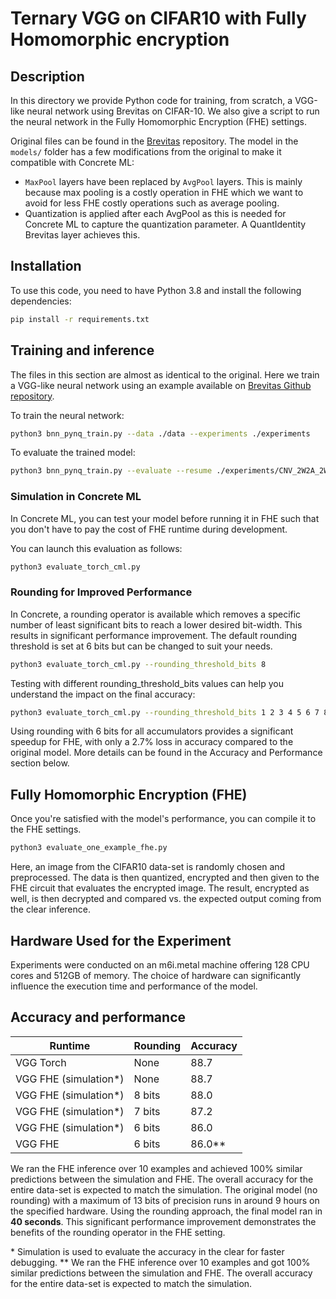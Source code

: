 # Ternary VGG on CIFAR10 with Fully Homomorphic encryption

## Description

In this directory we provide Python code for training, from scratch, a VGG-like neural network using Brevitas on CIFAR-10. We also give a script to run the neural network in the Fully Homomorphic Encryption (FHE) settings.

Original files can be found in the [Brevitas](https://github.com/Xilinx/brevitas/) repository. The model in the `models/` folder has a few modifications from the original to make it compatible with Concrete ML:

- `MaxPool` layers have been replaced by `AvgPool` layers. This is mainly because max pooling is a costly operation in FHE which we want to avoid for less FHE costly operations such as average pooling.
- Quantization is applied after each AvgPool as this is needed for Concrete ML to capture the quantization parameter. A QuantIdentity Brevitas layer achieves this.

## Installation

To use this code, you need to have Python 3.8 and install the following dependencies:

<!--pytest-codeblocks:skip-->

```bash
pip install -r requirements.txt
```

## Training and inference

The files in this section are almost as identical to the original. Here we train a VGG-like neural network using an example available on [Brevitas Github repository](https://github.com/Xilinx/brevitas/blob/8c3d9de0113528cf6693c6474a13d802a66682c6/src/brevitas_examples/bnn_pynq/).

To train the neural network:

<!--pytest-codeblocks:skip-->

```bash
python3 bnn_pynq_train.py --data ./data --experiments ./experiments
```

To evaluate the trained model:

<!--pytest-codeblocks:skip-->

```bash
python3 bnn_pynq_train.py --evaluate --resume ./experiments/CNV_2W2A_2W2A_20221114_131345/checkpoints/best.tar
```

### Simulation in Concrete ML

In Concrete ML, you can test your model before running it in FHE such that you don't have to pay the cost of FHE runtime during development.

You can launch this evaluation as follows:

<!--pytest-codeblocks:skip-->

```bash
python3 evaluate_torch_cml.py
```

### Rounding for Improved Performance

In Concrete, a rounding operator is available which removes a specific number of least significant bits to reach a lower desired bit-width. This results in significant performance improvement. The default rounding threshold is set at 6 bits but can be changed to suit your needs.

<!--pytest-codeblocks:skip-->

```bash
python3 evaluate_torch_cml.py --rounding_threshold_bits 8
```

Testing with different rounding_threshold_bits values can help you understand the impact on the final accuracy:

<!--pytest-codeblocks:skip-->

```bash
python3 evaluate_torch_cml.py --rounding_threshold_bits 1 2 3 4 5 6 7 8
```

Using rounding with 6 bits for all accumulators provides a significant speedup for FHE, with only a 2.7% loss in accuracy compared to the original model. More details can be found in the Accuracy and Performance section below.

## Fully Homomorphic Encryption (FHE)

Once you're satisfied with the model's performance, you can compile it to the FHE settings.

<!--pytest-codeblocks:skip-->

```bash
python3 evaluate_one_example_fhe.py
```

Here, an image from the CIFAR10 data-set is randomly chosen and preprocessed. The data is then quantized, encrypted and then given to the FHE circuit that evaluates the encrypted image. The result, encrypted as well, is then decrypted and compared vs. the expected output coming from the clear inference.

## Hardware Used for the Experiment

Experiments were conducted on an m6i.metal machine offering 128 CPU cores and 512GB of memory. The choice of hardware can significantly influence the execution time and performance of the model.

## Accuracy and performance

| Runtime                | Rounding | Accuracy |
| ---------------------- | -------- | -------- |
| VGG Torch              | None     | 88.7     |
| VGG FHE (simulation\*) | None     | 88.7     |
| VGG FHE (simulation\*) | 8 bits   | 88.0     |
| VGG FHE (simulation\*) | 7 bits   | 87.2     |
| VGG FHE (simulation\*) | 6 bits   | 86.0     |
| VGG FHE                | 6 bits   | 86.0\*\* |

We ran the FHE inference over 10 examples and achieved 100% similar predictions between the simulation and FHE. The overall accuracy for the entire data-set is expected to match the simulation. The original model (no rounding) with a maximum of 13 bits of precision runs in around 9 hours on the specified hardware. Using the rounding approach, the final model ran in **40 seconds**. This significant performance improvement demonstrates the benefits of the rounding operator in the FHE setting.

\* Simulation is used to evaluate the accuracy in the clear for faster debugging.
\*\* We ran the FHE inference over 10 examples and got 100% similar predictions between the simulation and FHE. The overall accuracy for the entire data-set is expected to match the simulation.
